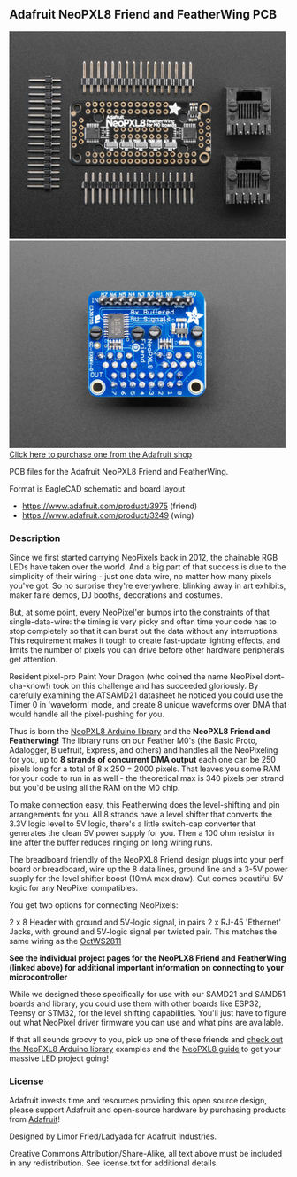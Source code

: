 ## Adafruit NeoPXL8 Friend and FeatherWing PCB

<a href="http://www.adafruit.com/products/3249"><img src="assets/3249.jpg?raw=true" width="500px"><br/>
<a href="http://www.adafruit.com/products/3975"><img src="assets/3975.jpg?raw=true" width="500px"><br/>
Click here to purchase one from the Adafruit shop</a>

PCB files for the Adafruit NeoPXL8 Friend and FeatherWing. 

Format is EagleCAD schematic and board layout
* https://www.adafruit.com/product/3975 (friend)
* https://www.adafruit.com/product/3249 (wing)

### Description

Since we first started carrying NeoPixels back in 2012, the chainable RGB LEDs have taken over the world. And a big part of that success is due to the simplicity of their wiring - just one data wire, no matter how many pixels you've got. So no surprise they're everywhere, blinking away in art exhibits, maker faire demos, DJ booths, decorations and costumes.

But, at some point, every NeoPixel'er bumps into the constraints of that single-data-wire: the timing is very picky and often time your code has to stop completely so that it can burst out the data without any interruptions. This requirement makes it tough to create fast-update lighting effects, and limits the number of pixels you can drive before other hardware peripherals get attention.

Resident pixel-pro Paint Your Dragon (who coined the name NeoPixel dont-cha-know!) took on this challenge and has succeeded gloriously. By carefully examining the ATSAMD21 datasheet he noticed you could use the Timer 0 in 'waveform' mode, and create 8 unique waveforms over DMA that would handle all the pixel-pushing for you.

Thus is born the [NeoPXL8 Arduino library](https://github.com/adafruit/Adafruit_NeoPXL8) and the **NeoPXL8 Friend and Featherwing!** The library runs on our Feather M0's (the Basic Proto, Adalogger, Bluefruit, Express, and others) and handles all the NeoPixeling for you, up to **8 strands of concurrent DMA output** each one can be 250 pixels long for a total of 8 x 250 = 2000 pixels. That leaves you some RAM for your code to run in as well - the theoretical max is 340 pixels per strand but you'd be using all the RAM on the M0 chip.

To make connection easy, this Featherwing does the level-shifting and pin arrangements for you. All 8 strands have a level shifter that converts the 3.3V logic level to 5V logic, there's a little switch-cap converter that generates the clean 5V power supply for you. Then a 100 ohm resistor in line after the buffer reduces ringing on long wiring runs.

The breadboard friendly of the NeoPXL8 Friend design plugs into your perf board or breadboard, wire up the 8 data lines, ground line and a 3-5V power supply for the level shifter boost (10mA max draw). Out comes beautiful 5V logic for any NeoPixel compatibles.

You get two options for connecting NeoPixels:

2 x 8 Header with ground and 5V-logic signal, in pairs
2 x RJ-45 'Ethernet' Jacks, with ground and 5V-logic signal per twisted pair. This matches the same wiring as the [OctWS2811](https://www.adafruit.com/product/1779)

**See the individual project pages for the NeoPLX8 Friend and FeatherWing (linked above) for additional important information on connecting to your microcontroller**


While we designed these specifically for use with our SAMD21 and SAMD51 boards and library, you could use them with other boards like ESP32, Teensy or STM32, for the level shifting capabilities. You'll just have to figure out what NeoPixel driver firmware you can use and what pins are available.

If that all sounds groovy to you, pick up one of these friends and [check out the NeoPXL8 Arduino library](https://github.com/adafruit/Adafruit_NeoPXL8) examples and the [NeoPXL8 guide](https://learn.adafruit.com/adafruit-neopxl8-featherwing-and-library) to get your massive LED project going!
### License

Adafruit invests time and resources providing this open source design, please support Adafruit and open-source hardware by purchasing products from [Adafruit](https://www.adafruit.com)!

Designed by Limor Fried/Ladyada for Adafruit Industries.

Creative Commons Attribution/Share-Alike, all text above must be included in any redistribution. 
See license.txt for additional details.
